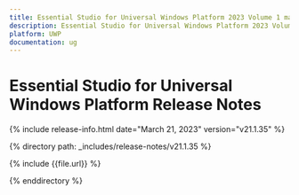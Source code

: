 ```yaml
---
title: Essential Studio for Universal Windows Platform 2023 Volume 1 main Release Release Notes  
description: Essential Studio for Universal Windows Platform 2023 Volume 1 main Release Release Notes  
platform: UWP
documentation: ug
---
```


# Essential Studio for Universal Windows Platform  Release Notes  

{% include release-info.html date="March 21, 2023"  version="v21.1.35" %} 

{% directory path: _includes/release-notes/v21.1.35 %}

{% include {{file.url}} %}

{% enddirectory %}